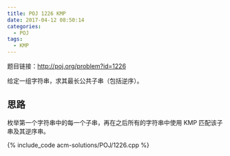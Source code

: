 ```yaml
---
title: POJ 1226 KMP
date: 2017-04-12 08:50:14
categories:
  - POJ
tags:
  - KMP
---
```


题目链接：http://poj.org/problem?id=1226

给定一组字符串，求其最长公共子串（包括逆序）。

<!-- more -->

## 思路

枚举第一个字符串中的每一个子串，再在之后所有的字符串中使用 KMP 匹配该子串及其逆序串。

{% include_code acm-solutions/POJ/1226.cpp %}
